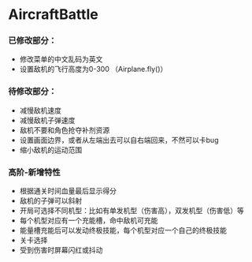 # AircraftBattle


### 已修改部分：
- 修改菜单的中文乱码为英文
- 设置敌机的飞行高度为0-300 （Airplane.fly()）

### 待修改部分：
- 减慢敌机速度
- 减慢敌机子弹速度
- 敌机不要和角色抢夺补剂资源
- 设置画面边界，或者从左端出去可以自右端回来，不然可以卡bug
- 缩小敌机的运动范围

### 高阶-新增特性
-	根据通关时间血量最后显示得分
- 敌机的子弹可以斜射
- 开局可选择不同机型：比如有单发机型（伤害高），双发机型（伤害低）等
- 每个机型对应有一个充能槽，命中敌机可充能
- 能量槽充能后可以发动终极技能，每个机型对应一个自己的终极技能
- 关卡选择
- 受到伤害时屏幕闪红或抖动
